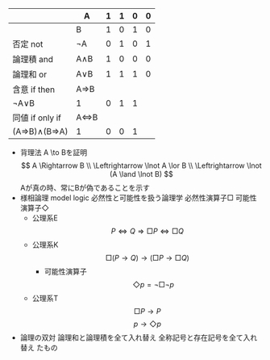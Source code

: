 |            | A   | 1   | 1   | 0   | 0   |
| ---------- | --- | --- | --- | --- | --- |
|            | B   | 1   | 0   | 1   | 0   |
| 否定 not     | ¬A  | 0   | 1   | 0   | 1   |
| 論理積 and    | A∧B | 1   | 0   | 0   | 0   |
| 論理和 or     | A∨B | 1   | 1   | 1   | 0   |
| 含意 if then | A⇒B |     |     |     |     |
¬A∨B | 1 | 0 | 1 | 1 |
| 同値 if only if | A⇔B
(A⇒B)∧(B⇒A) | 1 | 0 | 0 | 1 |
- 背理法
    A \to Bを証明
    $$
    A \Rightarrow B \\ 
    \Leftrightarrow \lnot A \lor B \\
    \Leftrightarrow \lnot (A \land \lnot B)
    $$
    Aが真の時、常にBが偽であることを示す
- 様相論理 model logic
    必然性と可能性を扱う論理学
    必然性演算子$\Box$
    可能性演算子$\Diamond$
    - 公理系E
        $$
        P \Leftrightarrow Q \Rightarrow \Box P \Leftrightarrow \Box Q
        $$
    - 公理系K
        $$
        \Box (P \to Q) \to (\Box P \to \Box Q)
        $$
        - 可能性演算子
            $$
            \Diamond p = \lnot \Box \lnot p
            $$
    - 公理系T
        $$
        \Box P \to P
        $$
        $$
        p \to \Diamond p
        $$
- 論理の双対
    論理和と論理積を全て入れ替え
    全称記号と存在記号を全て入れ替え
    たもの